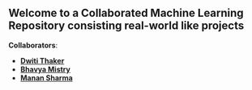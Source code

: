 ## Welcome to a Collaborated Machine Learning Repository consisting real-world like projects


**Collaborators**:
- [**Dwiti Thaker**](https://github.com/DwitiThaker)  
- [**Bhavya Mistry**](https://github.com/Bhavya-Mistry)  
- [**Manan Sharma**](https://github.com/manan-25)

